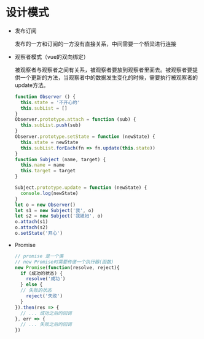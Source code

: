 # 设计模式



+ 发布订阅

  发布的一方和订阅的一方没有直接关系，中间需要一个桥梁进行连接

+ 观察者模式（vue的双向绑定）

  被观察者与观察者之间有关系，被观察者要放到观察者里面去。被观察者要提供一个更新的方法，当观察者中的数据发生变化的时候，需要执行被观察者的update方法。

  ```javascript
  function Observer () {
    this.state = '不开心的'
    this.subList = []
  }
  Observer.prototype.attach = function (sub) {
    this.subList.push(sub)
  }
  Observer.prototype.setState = function (newState) {
    this.state = newState
    this.subList.forEach(fn => fn.update(this.state))
  }
  function Subject (name, target) {
    this.name = name
    this.target = target
  }
  
  Subject.prototype.update = function (newState) {
    console.log(newState)
  }
  let o = new Observer()
  let s1 = new Subject('我', o)
  let s2 = new Subject('我媳妇', o)
  o.attach(s1)
  o.attach(s2)
  o.setState('开心')
  ```

+ Promise

  ```javascript
  // promise 是一个类
  // new Promise时需要传递一个执行器(函数)
  new Promise(function(resolve, reject){
    if (成功的状态) {
      resolve('成功')
    } else {
    // 失败的状态
      reject('失败')
    }
  }).then(res => {
    // ... 成功之后的回调
  }, err => {
    // ... 失败之后的回调
  })
  
  ```
  
  